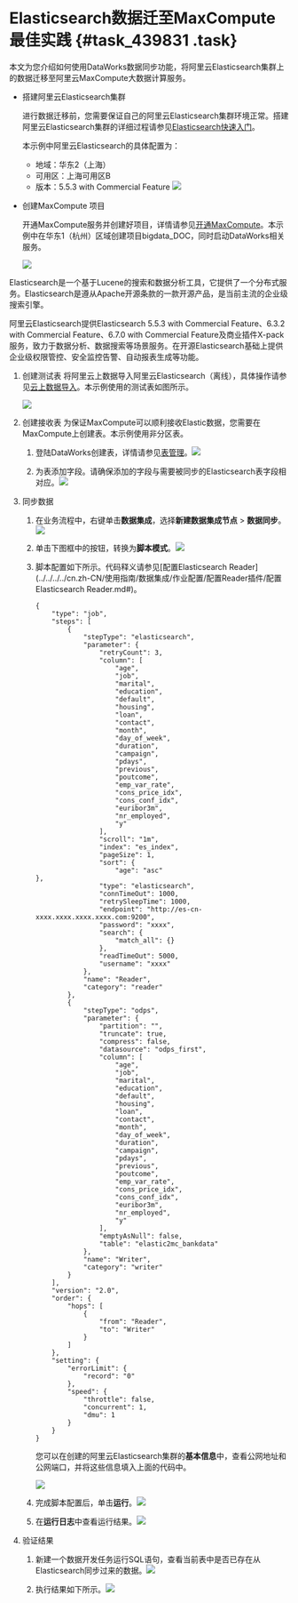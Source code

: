 # Elasticsearch数据迁至MaxCompute最佳实践 {#task_439831 .task}

本文为您介绍如何使用DataWorks数据同步功能，将阿里云Elasticsearch集群上的数据迁移至阿里云MaxCompute大数据计算服务。

-   搭建阿里云Elasticsearch集群

    进行数据迁移前，您需要保证自己的阿里云Elasticsearch集群环境正常。搭建阿里云Elasticsearch集群的详细过程请参见[Elasticsearch快速入门](https://help.aliyun.com/document_detail/57876.html)。

    本示例中阿里云Elasticsearch的具体配置为：

    -   地域：华东2（上海）
    -   可用区：上海可用区B
    -   版本：5.5.3 with Commercial Feature
    ![](http://static-aliyun-doc.oss-cn-hangzhou.aliyuncs.com/assets/img/354761/155955522148454_zh-CN.jpg)

-   创建MaxCompute 项目

    开通MaxCompute服务并创建好项目，详情请参见[开通MaxCompute](../../../../cn.zh-CN/准备工作/开通MaxCompute.md#)。本示例中在华东1（杭州）区域创建项目bigdata\_DOC，同时启动DataWorks相关服务。

    ![](http://static-aliyun-doc.oss-cn-hangzhou.aliyuncs.com/assets/img/21113/155955522111594_zh-CN.png)


Elasticsearch是一个基于Lucene的搜索和数据分析工具，它提供了一个分布式服务。Elasticsearch是遵从Apache开源条款的一款开源产品，是当前主流的企业级搜索引擎。

阿里云Elasticsearch提供Elasticsearch 5.5.3 with Commercial Feature、6.3.2 with Commercial Feature、6.7.0 with Commercial Feature及商业插件X-pack服务，致力于数据分析、数据搜索等场景服务。在开源Elasticsearch基础上提供企业级权限管控、安全监控告警、自动报表生成等功能。

1.  创建测试表 将阿里云上数据导入阿里云Elasticsearch（离线），具体操作请参见[云上数据导入](https://help.aliyun.com/document_detail/62584.html)。本示例使用的测试表如图所示。

    ![](http://static-aliyun-doc.oss-cn-hangzhou.aliyuncs.com/assets/img/354761/155955522148514_zh-CN.jpg)

2.  创建接收表 为保证MaxCompute可以顺利接收Elastic数据，您需要在MaxCompute上创建表。本示例使用非分区表。
    1.  登陆DataWorks创建表，详情请参见[表管理](../../../../cn.zh-CN/使用指南/数据开发/表管理.md#)。![](http://static-aliyun-doc.oss-cn-hangzhou.aliyuncs.com/assets/img/354761/155955522148494_zh-CN.jpg)


    2.  为表添加字段。请确保添加的字段与需要被同步的Elasticsearch表字段相对应。![](http://static-aliyun-doc.oss-cn-hangzhou.aliyuncs.com/assets/img/354761/155955522248495_zh-CN.jpg)


3.  同步数据 
    1.  在业务流程中，右键单击**数据集成**，选择**新建数据集成节点** \> **数据同步**。![](http://static-aliyun-doc.oss-cn-hangzhou.aliyuncs.com/assets/img/354761/155955522248496_zh-CN.jpg)


    2.  单击下图框中的按钮，转换为**脚本模式**。![](http://static-aliyun-doc.oss-cn-hangzhou.aliyuncs.com/assets/img/354761/155955522248497_zh-CN.jpg)


    3.  脚本配置如下所示。代码释义请参见[配置Elasticsearch Reader](../../../../cn.zh-CN/使用指南/数据集成/作业配置/配置Reader插件/配置Elasticsearch Reader.md#)。 

        ``` {#codeblock_1t9_kyh_60l}
        {
            "type": "job",
            "steps": [
                {
                    "stepType": "elasticsearch",
                    "parameter": {
                        "retryCount": 3,
                        "column": [
                            "age",
                            "job",
                            "marital",
                            "education",
                            "default",
                            "housing",
                            "loan",
                            "contact",
                            "month",
                            "day_of_week",
                            "duration",
                            "campaign",
                            "pdays",
                            "previous",
                            "poutcome",
                            "emp_var_rate",
                            "cons_price_idx",
                            "cons_conf_idx",
                            "euribor3m",
                            "nr_employed",
                            "y"
                        ],
                        "scroll": "1m",
                        "index": "es_index",
                        "pageSize": 1,
                        "sort": {
                            "age": "asc"
        },
                        "type": "elasticsearch",
                        "connTimeOut": 1000,
                        "retrySleepTime": 1000,
                        "endpoint": "http://es-cn-xxxx.xxxx.xxxx.xxxx.com:9200",
                        "password": "xxxx",
                        "search": {
                            "match_all": {}
                        },
                        "readTimeOut": 5000,
                        "username": "xxxx"
                    },
                    "name": "Reader",
                    "category": "reader"
                },
                {
                    "stepType": "odps",
                    "parameter": {
                        "partition": "",
                        "truncate": true,
                        "compress": false,
                        "datasource": "odps_first",
                        "column": [
                            "age",
                            "job",
                            "marital",
                            "education",
                            "default",
                            "housing",
                            "loan",
                            "contact",
                            "month",
                            "day_of_week",
                            "duration",
                            "campaign",
                            "pdays",
                            "previous",
                            "poutcome",
                            "emp_var_rate",
                            "cons_price_idx",
                            "cons_conf_idx",
                            "euribor3m",
                            "nr_employed",
                            "y"
                        ],
                        "emptyAsNull": false,
                        "table": "elastic2mc_bankdata"
                    },
                    "name": "Writer",
                    "category": "writer"
                }
            ],
            "version": "2.0",
            "order": {
                "hops": [
                    {
                        "from": "Reader",
                        "to": "Writer"
                    }
                ]
            },
            "setting": {
                "errorLimit": {
                    "record": "0"
                },
                "speed": {
                    "throttle": false,
                    "concurrent": 1,
                    "dmu": 1
                }
            }
        }
        ```

        您可以在创建的阿里云Elasticsearch集群的**基本信息**中，查看公网地址和公网端口，并将这些信息填入上面的代码中。

        ![](http://static-aliyun-doc.oss-cn-hangzhou.aliyuncs.com/assets/img/354761/155955522248498_zh-CN.jpg)

    4.  完成脚本配置后，单击**运行**。![](http://static-aliyun-doc.oss-cn-hangzhou.aliyuncs.com/assets/img/354761/155955522248499_zh-CN.jpg)


    5.  在**运行日志**中查看运行结果。![](http://static-aliyun-doc.oss-cn-hangzhou.aliyuncs.com/assets/img/354761/155955522248500_zh-CN.jpg)


4.  验证结果 
    1.  新建一个数据开发任务运行SQL语句，查看当前表中是否已存在从Elasticsearch同步过来的数据。![](http://static-aliyun-doc.oss-cn-hangzhou.aliyuncs.com/assets/img/354761/155955522248502_zh-CN.jpg)


    2.  执行结果如下所示。![](http://static-aliyun-doc.oss-cn-hangzhou.aliyuncs.com/assets/img/354761/155955522248503_zh-CN.jpg)



